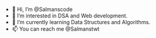 - 👋 Hi, I’m @Salmanscode
- 👀 I’m interested in DSA and Web development.
- 🌱 I’m currently learning Data Structures and Algorithms.
- 📫  You can reach me @Salmanstwt

<!---
Salmanscode/Salmanscode is a ✨ special ✨ repository because its `README.md` (this file) appears on your GitHub profile.
You can click the Preview link to take a look at your changes.
--->
